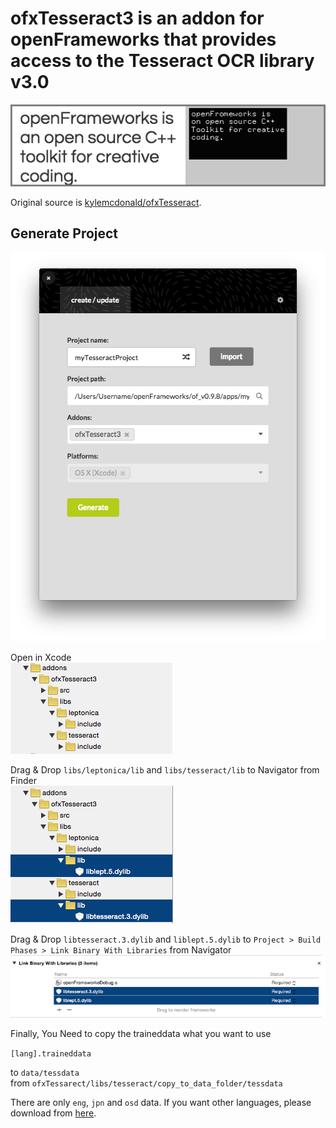 # ofxTesseract3 is an addon for openFrameworks that provides access to the Tesseract OCR library v3.0
![ofxaddons_thumbnail](ofxaddons_thumbnail.png)
  
Original source is [kylemcdonald/ofxTesseract](https://github.com/kylemcdonald/ofxTesseract).

## Generate Project
![Project Generator](images/01.png)  
  
Open in Xcode  
![Project Generator](images/02.png)  
  
Drag & Drop `libs/leptonica/lib` and `libs/tesseract/lib` to Navigator from Finder  
![Project Generator](images/03.png)  
  
Drag & Drop `libtesseract.3.dylib` and `liblept.5.dylib` to `Project > Build Phases > Link Binary With Libraries` from Navigator  
![Project Generator](images/04.png)  
  
Finally, You Need to copy the traineddata what you want to use  
  
`[lang].traineddata`  
  
to   `data/tessdata`  
from `ofxTessarect/libs/tesseract/copy_to_data_folder/tessdata`  
  
There are only `eng`, `jpn` and `osd` data.
If you want other languages, please download from [here](https://github.com/tesseract-ocr/tesseract/wiki/Data-Files#data-files-for-version-304305).  